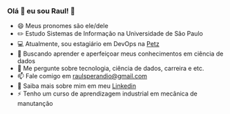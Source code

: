 ### Olá 👋 eu sou Raul! 🌈 
- 😄 Meus pronomes são ele/dele
- ✏️ Estudo Sistemas de Informação na Universidade de São Paulo
- 💻 Atualmente, sou estagiário em DevOps na [Petz](https://www.linkedin.com/company/petz/mycompany/)
- 🌱 Buscando aprender e aperfeiçoar meus conhecimentos em ciência de dados
- 💬 Me pergunte sobre tecnologia, ciência de dados, carreira e etc.
- 📫 Fale comigo em raulsperandio@gmail.com
- 📄 Saiba mais sobre mim em meu [Linkedin](https://www.linkedin.com/in/raul-sperandio/)
- ⚡ Tenho um curso de aprendizagem industrial em mecânica de manutanção




<!--

### Hi there 👋
**raulspe/raulspe** is a ✨ _special_ ✨ repository because its `README.md` (this file) appears on your GitHub profile.

Here are some ideas to get you started:

- 🔭 I’m currently working on ...
- 🌱 I’m currently learning ...
- 👯 I’m looking to collaborate on ...
- 🤔 I’m looking for help with ...
- 💬 Ask me about ...
- 📫 How to reach me: ...
- 😄 Pronouns: ...
- ⚡ Fun fact: ...
-->
